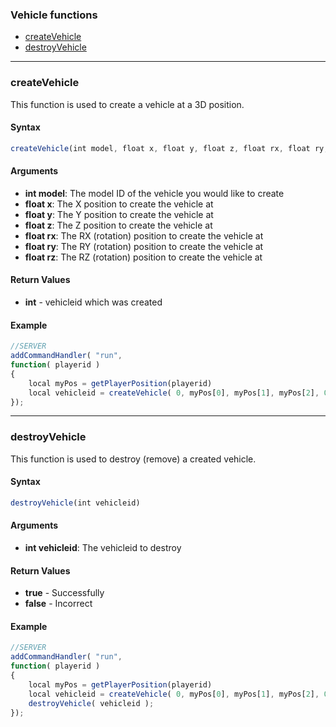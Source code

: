 ### Vehicle functions
- [createVehicle](#createVehicle)
- [destroyVehicle](#destroyVehicle)
---

### createVehicle
This function is used to create a vehicle at a 3D position.

#### Syntax
```js
createVehicle(int model, float x, float y, float z, float rx, float ry, float rz)
```

#### Arguments
- **int model**: The model ID of the vehicle you would like to create
- **float x**: The X position to create the vehicle at
- **float y**: The Y position to create the vehicle at
- **float z**: The Z position to create the vehicle at
- **float rx**: The RX (rotation) position to create the vehicle at
- **float ry**: The RY (rotation) position to create the vehicle at
- **float rz**: The RZ (rotation) position to create the vehicle at

#### Return Values
- **int** - vehicleid which was created

#### Example
```js
//SERVER
addCommandHandler( "run",
function( playerid )
{
	local myPos = getPlayerPosition(playerid)
	local vehicleid = createVehicle( 0, myPos[0], myPos[1], myPos[2], 0.0, 0.0, 0.0 );
});
```
---
### destroyVehicle
This function is used to destroy (remove) a created vehicle.

#### Syntax
```js
destroyVehicle(int vehicleid)
```

#### Arguments
- **int vehicleid**: The vehicleid to destroy

#### Return Values
- **true** - Successfully
- **false** - Incorrect

#### Example
```js
//SERVER
addCommandHandler( "run",
function( playerid )
{
	local myPos = getPlayerPosition(playerid)
	local vehicleid = createVehicle( 0, myPos[0], myPos[1], myPos[2], 0.0, 0.0, 0.0 );
	destroyVehicle( vehicleid );
});
```